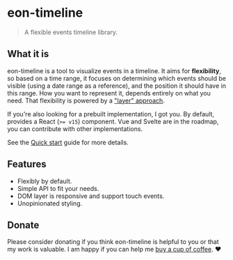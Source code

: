 # eon-timeline

> A flexible events timeline library.

## What it is

eon-timeline is a tool to visualize events in a timeline. It aims for **flexibility**, so based on a time range, it focuses on determining which events should be visible (using a date range as a reference), and the position it should have in this range. How you want to represent it, depends entirely on what you need. That flexibility is powered by a ["layer" approach](./layers.md).

If you're also looking for a prebuilt implementation, I got you. By default, provides a React (`>= v15`) component. Vue and Svelte are in the roadmap, you can contribute with other implementations.

See the [Quick start](quickstart.md) guide for more details.

## Features

- Flexibly by default.
- Simple API to fit your needs.
- DOM layer is responsive and support touch events.
- Unopinionated styling.

## Donate

Please consider donating if you think eon-timeline is helpful to you or that my work is valuable. I am happy if you can help me [buy a cup of coffee](https://www.buymeacoffee.com/enriquebv). :heart:
